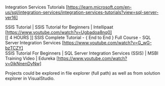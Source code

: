 Integration Services Tutorials [https://learn.microsoft.com/en-us/sql/integration-services/integration-services-tutorials?view=sql-server-ver16]                 

SSIS Tutorial | SSIS Tutorial for Beginners | Intellipaat [https://www.youtube.com/watch?v=Ugbadoa8nq0]   
[[ 4 HOURS ]] SSIS Complete Tutorial - { End to End } Full Course - SQL Server Integration Services [https://www.youtube.com/watch?v=G_wG-bzTCZY]      
SSIS Tutorial For Beginners | SQL Server Integration Services (SSIS) | MSBI Training Video | Edureka [https://www.youtube.com/watch?v=0ikNnenDyNw]      
       
             
              
Projects could be explored in file explorer (full path) as well as from solution explorer in VisualStudio.   
